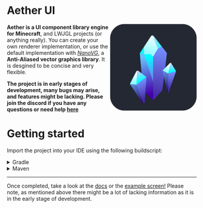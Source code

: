 # Aether UI


<img src="/docs/assets/client-logo-rounded.png" align="right" width="230" height="230">
 
**Aether is a UI component library engine for Minecraft**, and LWJGL projects (or anything really). You can create your own renderer implementation, or use the default implementation with *[NanoVG](https://github.com/memononen/nanovg "An anti-aliased vector graphics library")*, a **Anti-Aliased vector graphics library**. It is desgined to be concise and very flexible. 

**The project is in early stages of development, many bugs may arise, and features might be lacking. Please join the discord if you have any questions or need help [here](https://discord.gg/jg3aWfASPp)**


# Getting started

Import the project into your IDE using the following buildscript: 

<details>
<summary>Gradle</summary>
 
```java
repositories {
  maven { url 'https://jitpack.io' }
}
 
dependencies {
  implementation 'com.github.Prism-Client:Aether-UI:VERSION' 
}
```
 
</details>

<details>
<summary>Maven</summary>

Image using maven

</details>

---

Once completed, take a look at the [docs](https://github.com/Prism-Client/Aether-UI/tree/master/docs) or the [example screen!](https://github.com/Prism-Client/Aether-UI/blob/master/src/test/kotlin/net/prismclient/aether/ExampleScreen.kt) Please note, as mentioned above there might be a lot of lacking information as it is in the early stage of development.
